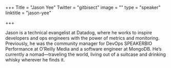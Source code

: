 +++
Title = "Jason Yee"
Twitter = "gitbisect"
image = ""
type = "speaker"
linktitle = "jason-yee"

+++

Jason is a technical evangelist at Datadog, where he works to inspire developers and ops engineers with the power of metrics and monitoring. Previously, he was the community manager for DevOps SPEAKERBIO Performance at O’Reilly Media and a software engineer at MongoDB. He’s currently a nomad—traveling the world, living out of a suitcase and drinking whisky wherever he finds it.
